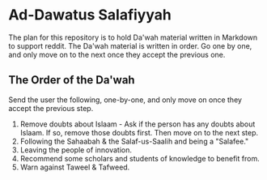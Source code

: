 # Ad-Dawatus Salafiyyah

The plan for this repository is to hold Da'wah material written in Markdown to support reddit. The Da'wah material is written in order. Go one by one, and only move on to the next once they accept the previous one. 

## The Order of the Da'wah

Send the user the following, one-by-one, and only move on once they accept the previous step.

1. Remove doubts about Islaam -  Ask if the person has any doubts about Islaam. If so, remove those doubts first. Then move on to the next step.
2. Following the Sahaabah & the Salaf-us-Saalih and being a "Salafee."
3. Leaving the people of innovation.
4. Recommend some scholars and students of knowledge to benefit from.
5. Warn against Taweel & Tafweed.